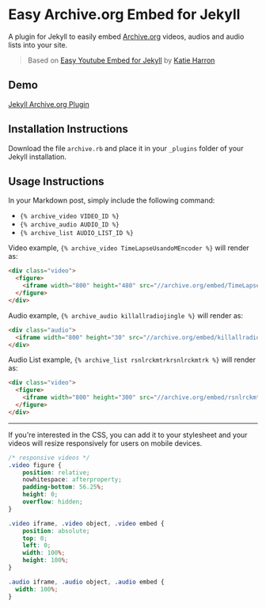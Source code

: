 Easy Archive.org Embed for Jekyll
==============

A plugin for Jekyll to easily embed [Archive.org](https://arvhive.org) videos, audios and audio lists into your site.

> Based on [Easy Youtube Embed for Jekyll](https://github.com/pibby/jekyll-youtube) by [Katie Harron](https://pibby.com/)

## Demo
[Jekyll Archive.org Plugin](https://tarteka.net/2015/11/insertar-audios-y-vdeos-de-archiveorg-en-jekyll/)

## Installation Instructions
Download the file `archive.rb` and place it in your `_plugins` folder of your Jekyll installation.

## Usage Instructions
In your Markdown post, simply include the following command:

+ `{% archive_video VIDEO_ID %}`
+ `{% archive_audio AUDIO_ID %}`
+ `{% archive_list AUDIO_LIST_ID %}`

Video example, `{% archive_video TimeLapseUsandoMEncoder %}` will render as:  
```html
<div class="video">
  <figure>
    <iframe width="800" height="480" src="//archive.org/embed/TimeLapseUsandoMEncoder" frameborder="0" allowfullscreen="" webkitallowfullscreen="true" mozallowfullscreen="true"></iframe>
  </figure>
</div>
```

Audio example, `{% archive_audio killallradiojingle %}` will render as:

```html
<div class="audio">
  <iframe width="800" height="30" src="//archive.org/embed/killallradiojingle" frameborder="0" allowfullscreen="" webkitallowfullscreen="true" mozallowfullscreen="true"></iframe>
</div>
```

Audio List example, `{% archive_list rsnlrckmtrkrsnlrckmtrk %}` will render as:

```html
<div class="video">
  <figure>
    <iframe width="800" height="300" src="//archive.org/embed/rsnlrckmtrkrsnlrckmtrk" frameborder="0" allowfullscreen="" webkitallowfullscreen="true" mozallowfullscreen="true"></iframe>
  </figure>
</div>
```

---

If you're interested in the CSS, you can add it to your stylesheet and your videos will resize responsively for users on mobile devices.

```css
/* responsive videos */
.video figure {
	position: relative;
	nowhitespace: afterproperty;
	padding-bottom: 56.25%;
	height: 0;
	overflow: hidden;
}

.video iframe, .video object, .video embed {
	position: absolute;
	top: 0;
	left: 0;
	width: 100%;
	height: 100%;
}

.audio iframe, .audio object, .audio embed {
  width: 100%;
}
```
